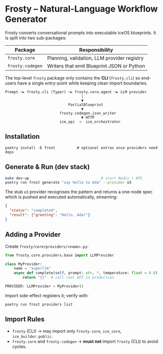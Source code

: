 # Frosty – Natural-Language Workflow Generator

Frosty converts conversational prompts into executable iceOS blueprints.
It is split into two sub-packages:

| Package            | Responsibility                               |
|--------------------|----------------------------------------------|
| `frosty.core`      | Planning, validation, LLM provider registry  |
| `frosty.codegen`   | Writers that emit Blueprint JSON or Python   |

The top-level `frosty` package only contains the **CLI** (`frosty.cli`) so end-users
have a single entry-point while keeping clean import boundaries.

```
Prompt ─► frosty.cli (Typer) ─► frosty.core.agent ─► LLM provider
                                   │
                                   ▼
                             PartialBlueprint
                                   ▼
                         frosty.codegen.json_writer
                                   ▼ HTTP
                         ice_api  →  ice_orchestrator
```

## Installation
```
poetry install -E frost          # optional extras once providers need deps
```

## Generate & Run (dev stack)
```bash
make dev-up                                 # start Redis + API
poetry run frost generate "say hello to Ada" --provider o3
```
The stub `o3` provider recognises the pattern and returns a one-node spec which
is pushed and executed automatically, streaming:
```json
{
  "status": "completed",
  "result": {"greeting": "Hello, Ada!"}
}
```

## Adding a Provider
Create `frosty/core/providers/<name>.py`:
```python
from frosty.core.providers.base import LLMProvider

class MyProvider:
    name = "superllm"
    async def complete(self, prompt: str, *, temperature: float = 0.0) -> str:
        return "{}"  # call real API in production

PROVIDER: LLMProvider = MyProvider()
```
Import side-effect registers it; verify with:
```
poetry run frost providers list
```

## Import Rules
* `frosty` (CLI) → may import only `frosty.core`, `ice_core`, `ice_builder.public`.
* `frosty.core` and `frosty.codegen` → **must not** import `frosty` (CLI) to avoid cycles.

